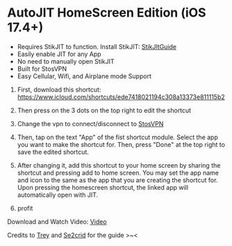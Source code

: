 # AutoJIT HomeScreen Edition (iOS 17.4+)

- Requires StikJIT to function. Install StikJIT: [StikJItGuide](https://github.com/daisuke1227/guide-to-use-StikJIT/blob/main/StikJIT.md)
- Easily enable JIT for any App
- No need to manually open StikJIT
- Built for StosVPN
- Easy Cellular, Wifi, and Airplane mode Support

1. First, download this shortcut: https://www.icloud.com/shortcuts/ede7418021194c308a13373e811115b2

2. Then press on the 3 dots on the top right to edit the shortcut

3. Change the vpn to connect/disconnect to [StosVPN](https://apps.apple.com/us/app/stosvpn/id6744003051)

4. Then, tap on the text "App" of the fist shortcut module. Select the app you want to make the shortcut for. Then, press "Done" at the top right to save the edited shortcut.
5. After changing it, add this shortcut to your home screen by sharing the shortcut and pressing add to home screen. You may set the app name and icon to the same as the app that you are creating the shortcut for. Upon pressing the homescreen shortcut, the linked app will automatically open with JIT.

6. profit

Download and Watch Video: [Video](https://github.com/daisuke1227/guide-to-use-StikJIT/releases/download/videos/AutoJITHomeScreen.mov)

Credits to [Trey](https://github.com/TreyHam27) and [Se2crid](https://github.com/se2crid) for the guide >~<
